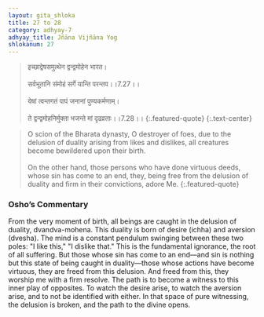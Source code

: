 ```yaml
---
layout: gita_shloka
title: 27 to 28
category: adhyay-7
adhyay_title: Jñāna Vijñāna Yog
shlokanum: 27
---
```


> इच्छाद्वेषसमुत्थेन द्वन्द्वमोहेन भारत।<br><br>सर्वभूतानि संमोहं सर्गे यान्ति परन्तप।।7.27।।<br><br>येषां त्वन्तगतं पापं जनानां पुण्यकर्मणाम्।<br><br>ते द्वन्द्वमोहनिर्मुक्ता भजन्ते मां दृढव्रताः।।7.28।।
{:.featured-quote} 
{:.text-center}

> O scion of the Bharata dynasty, O destroyer of foes, due to the delusion of duality arising from likes and dislikes, all creatures become bewildered upon their birth.<br><br>On the other hand, those persons who have done virtuous deeds, whose sin has come to an end, they, being free from the delusion of duality and firm in their convictions, adore Me.
{:.featured-quote}

### Osho’s Commentary
From the very moment of birth, all beings are caught in the delusion of duality, dvandva-mohena. This duality is born of desire (ichha) and aversion (dvesha).
The mind is a constant pendulum swinging between these two poles: "I like this," "I dislike that." This is the fundamental ignorance, the root of all suffering.
But those whose sin has come to an end—and sin is nothing but this state of being caught in duality—those whose actions have become virtuous, they are freed from this delusion. And freed from this, they worship me with a firm resolve.
The path is to become a witness to this inner play of opposites. To watch the desire arise, to watch the aversion arise, and to not be identified with either. In that space of pure witnessing, the delusion is broken, and the path to the divine opens.
